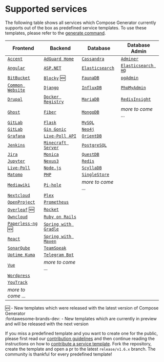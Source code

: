 # Supported services

The following table shows all services which Compose Generator currently supports out of the box as predefined service templates. To use these templates, please refer to the [generate command](../usage/generate).

| Frontend                                                                                                                                                        | Backend                                                                                                                                                              | Database                                                                                                                                                      | Database Admin                                                                                                                                                   |
| --------------------------------------------------------------------------------------------------------------------------------------------------------------- | -------------------------------------------------------------------------------------------------------------------------------------------------------------------- | ------------------------------------------------------------------------------------------------------------------------------------------------------------- | ---------------------------------------------------------------------------------------------------------------------------------------------------------------- |
| [`Accent`](https://github.com/compose-generator/compose-generator/tree/release/v1.6.x/predefined-services/frontend/accent)                                      | [`AdGuard Home`](https://github.com/compose-generator/compose-generator/tree/release/v1.6.x/predefined-services/backend/adguard-home)                                | [`Cassandra`](https://github.com/compose-generator/compose-generator/tree/release/v1.6.x/predefined-services/database/cassandra)                              | [`Adminer`](https://github.com/compose-generator/compose-generator/tree/release/v1.6.x/predefined-services/db-admin/adminer)                                     |
| [`Angular`](https://github.com/compose-generator/compose-generator/tree/release/v1.6.x/predefined-services/frontend/angular)                                    | [`ASP.NET`](https://github.com/compose-generator/compose-generator/tree/release/v1.6.x/predefined-services/backend/aspnet)                                           | [`Elasticsearch`](https://github.com/compose-generator/compose-generator/tree/release/v1.6.x/predefined-services/database/elasticsearch)                      | [`Elasticsearch HQ`](https://github.com/compose-generator/compose-generator/tree/release/v1.6.x/predefined-services/db-admin/elasticsearch-hq)                   |
| [`BitBucket`](https://github.com/compose-generator/compose-generator/tree/release/v1.6.x/predefined-services/frontend/bitbucket)                                | [`Blocky`](https://github.com/compose-generator/compose-generator/tree/release/v1.6.x/predefined-services/backend/blocky) :new:                                      | [`FaunaDB`](https://github.com/compose-generator/compose-generator/tree/release/v1.6.x/predefined-services/database/faunadb)                                  | [`pgAdmin`](https://github.com/compose-generator/compose-generator/tree/release/v1.6.x/predefined-services/db-admin/pgadmin)                                     |
| [`Common Website`](https://github.com/compose-generator/compose-generator/tree/release/v1.6.x/predefined-services/frontend/common-website)                      | [`Django`](https://github.com/compose-generator/compose-generator/tree/release/v1.6.x/predefined-services/backend/django)                                            | [`InfluxDB`](https://github.com/compose-generator/compose-generator/tree/release/v1.6.x/predefined-services/database/influxdb)                                | [`PhpMyAdmin`](https://github.com/compose-generator/compose-generator/tree/release/v1.6.x/predefined-services/db-admin/phpmyadmin)                               |
| [`Drupal`](https://github.com/compose-generator/compose-generator/tree/release/v1.6.x/predefined-services/frontend/drupal)                                      | [`Docker Registry`](https://github.com/compose-generator/compose-generator/tree/release/v1.6.x/predefined-services/backend/docker-registry)                          | [`MariaDB`](https://github.com/compose-generator/compose-generator/tree/release/v1.6.x/predefined-services/database/mariadb)                                  | [`RedisInsight`](https://github.com/compose-generator/compose-generator/tree/release/v1.6.x/predefined-services/db-admin/redis-insight)                          |
| [`Ghost`](https://github.com/compose-generator/compose-generator/tree/release/v1.6.x/predefined-services/frontend/ghost)                                        | [`Fiber`](https://github.com/compose-generator/compose-generator/tree/release/v1.6.x/predefined-services/backend/fiber)                                              | [`MongoDB`](https://github.com/compose-generator/compose-generator/tree/release/v1.6.x/predefined-services/database/mongodb)                                  | *more to come ...*                                                                                                                                               |
| [`GitLab`](https://github.com/compose-generator/compose-generator/tree/release/v1.6.x/predefined-services/frontend/gitlab)                                      | [`Flask`](https://github.com/compose-generator/compose-generator/tree/release/v1.6.x/predefined-services/backend/flask)                                              | [`MySQL`](https://github.com/compose-generator/compose-generator/tree/release/v1.6.x/predefined-services/database/mysql)                                      |                                                                                                                                                                  |
| [`GitLab`](https://github.com/compose-generator/compose-generator/tree/release/v1.6.x/predefined-services/frontend/gitlab)                                      | [`Gin Gonic`](https://github.com/compose-generator/compose-generator/tree/release/v1.6.x/predefined-services/backend/gin)                                            | [`Neo4j`](https://github.com/compose-generator/compose-generator/tree/release/v1.6.x/predefined-services/database/neo4j)                                      |                                                                                                                                                                  |
| [`Grafana`](https://github.com/compose-generator/compose-generator/tree/release/v1.6.x/predefined-services/frontend/grafana)                                    | [`Live-Poll API`](https://github.com/compose-generator/compose-generator/tree/release/v1.6.x/predefined-services/backend/live-poll-api)                              | [`OrientDB`](https://github.com/compose-generator/compose-generator/tree/release/v1.6.x/predefined-services/database/orientdb)                                |                                                                                                                                                                  |
| [`Jenkins`](https://github.com/compose-generator/compose-generator/tree/release/v1.6.x/predefined-services/frontend/jenkins)                                    | [`Minecraft Server`](https://github.com/compose-generator/compose-generator/tree/release/v1.6.x/predefined-services/backend/minecraft-server)                        | [`PostgreSQL`](https://github.com/compose-generator/compose-generator/tree/release/v1.6.x/predefined-services/database/postgres)                              |                                                                                                                                                                  |
| [`Jira`](https://github.com/compose-generator/compose-generator/tree/release/v1.6.x/predefined-services/frontend/jira)                                          | [`Monica`](https://github.com/compose-generator/compose-generator/tree/release/v1.6.x/predefined-services/backend/monica)                                            | [`QuestDB`](https://github.com/compose-generator/compose-generator/tree/release/v1.6.x/predefined-services/database/questdb)                                  |                                                                                                                                                                  |
| [`Jupyter`](https://github.com/compose-generator/compose-generator/tree/release/v1.6.x/predefined-services/frontend/jupyter)                                    | [`Nexus3`](https://github.com/compose-generator/compose-generator/tree/release/v1.6.x/predefined-services/backend/nexus)                                             | [`Redis`](https://github.com/compose-generator/compose-generator/tree/release/v1.6.x/predefined-services/database/redis)                                      |                                                                                                                                                                  |
| [`Live-Poll`](https://github.com/compose-generator/compose-generator/tree/release/v1.6.x/predefined-services/frontend/live-poll)                                | [`Node.js`](https://github.com/compose-generator/compose-generator/tree/release/v1.6.x/predefined-services/backend/node)                                             | [`ScyllaDB`](https://github.com/compose-generator/compose-generator/tree/release/v1.6.x/predefined-services/database/scylladb)                                |                                                                                                                                                                  |
| [`Matomo`](https://github.com/compose-generator/compose-generator/tree/release/v1.6.x/predefined-services/frontend/matomo)                                      | [`PHP`](https://github.com/compose-generator/compose-generator/tree/release/v1.6.x/predefined-services/backend/php)                                                  | [`SingleStore`](https://github.com/compose-generator/compose-generator/tree/release/v1.6.x/predefined-services/database/singlestore)                          |                                                                                                                                                                  |
| [`Mediawiki`](https://github.com/compose-generator/compose-generator/tree/release/v1.6.x/predefined-services/frontend/mediawiki)                                | [`Pi-hole`](https://github.com/compose-generator/compose-generator/tree/release/v1.6.x/predefined-services/backend/pi-hole)                                          | *more to come ...*                                                                                                                                            |                                                                                                                                                                  |
| [`Nextcloud`](https://github.com/compose-generator/compose-generator/tree/release/v1.6.x/predefined-services/frontend/nextcloud)                                | [`Plex`](https://github.com/compose-generator/compose-generator/tree/release/v1.6.x/predefined-services/backend/plex)                                                |                                                                                                                                                               |                                                                                                                                                                  |
| [`OpenProject`](https://github.com/compose-generator/compose-generator/tree/release/v1.6.x/predefined-services/frontend/openproject)                            | [`Prometheus`](https://github.com/compose-generator/compose-generator/tree/release/v1.6.x/predefined-services/backend/prometheus)                                    |                                                                                                                                                               |                                                                                                                                                                  |
| [`Overleaf`](https://github.com/compose-generator/compose-generator/tree/release/v1.6.x/predefined-services/frontend/overleaf) :new:                            | [`Rocket`](https://github.com/compose-generator/compose-generator/tree/release/v1.6.x/predefined-services/backend/rocket)                                            |                                                                                                                                                               |                                                                                                                                                                  |
| [`Owncloud`](https://github.com/compose-generator/compose-generator/tree/release/v1.6.x/predefined-services/frontend/owncloud)                                  | [`Ruby on Rails`](https://github.com/compose-generator/compose-generator/tree/release/v1.6.x/predefined-services/backend/rails)                                      |                                                                                                                                                               |                                                                                                                                                                  |
| [`Paperless-ng`](https://github.com/compose-generator/compose-generator/tree/release/v1.6.x/predefined-services/frontend/paperless-ng) :new:                    | [`Spring with Gradle`](https://github.com/compose-generator/compose-generator/tree/release/v1.6.x/predefined-services/backend/spring-gradle)                         |                                                                                                                                                               |                                                                                                                                                                  |
| [`React`](https://github.com/compose-generator/compose-generator/tree/release/v1.6.x/predefined-services/frontend/react)                                        | [`Spring with Maven`](https://github.com/compose-generator/compose-generator/tree/release/v1.6.x/predefined-services/backend/spring-maven)                           |                                                                                                                                                               |                                                                                                                                                                  |
| [`SonarQube`](https://github.com/compose-generator/compose-generator/tree/release/v1.6.x/predefined-services/frontend/sonarqube)                                | [`TeamSpeak`](https://github.com/compose-generator/compose-generator/tree/release/v1.6.x/predefined-services/backend/teamspeak)                                      |                                                                                                                                                               |                                                                                                                                                                  |
| [`Uptime Kuma`](https://github.com/compose-generator/compose-generator/tree/release/v1.6.x/predefined-services/frontend/uptime-kuma)                            | [`Telegram Bot`](https://github.com/compose-generator/compose-generator/tree/release/v1.6.x/predefined-services/backend/telegram-bot)                                |                                                                                                                                                               |                                                                                                                                                                  |
| [`Vue`](https://github.com/compose-generator/compose-generator/tree/release/v1.6.x/predefined-services/frontend/vue)                                            | *more to come ...*                                                                                                                                                   |                                                                                                                                                               |                                                                                                                                                                  |
| [`Wordpress`](https://github.com/compose-generator/compose-generator/tree/release/v1.6.x/predefined-services/frontend/wordpress)                                |                                                                                                                                                                      |                                                                                                                                                               |                                                                                                                                                                  |
| [`YouTrack`](https://github.com/compose-generator/compose-generator/tree/release/v1.6.x/predefined-services/frontend/youtrack)                                  |                                                                                                                                                                      |                                                                                                                                                               |                                                                                                                                                                  |
| *more to come ...*                                                                                                                                              |                                                                                                                                                                      |                                                                                                                                                               |                                                                                                                                                                  |

:new: - New templates which were released with the latest version of Compose Generator <br>
:fontawesome-brands-dev: - New templates which are currently in preview and will be released with the next version

If you miss a predefined template and you want to create one for the public, please first read our [contribution guidelines](../contributing) and then continue reading the instructions on how to [contribute a service template](https://github.com/compose-generator/compose-generator/blob/docs/supported-services-page/predefined-services/README.md). Fork the repository, create the template and open a pr to the latest `release/v1.6.x` branch. The community is thankful for every predefined template!